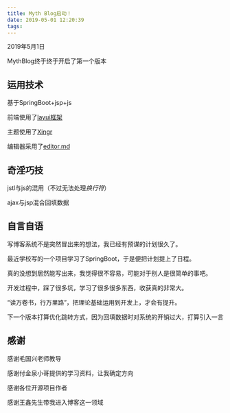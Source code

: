 ```yaml
---
title: Myth Blog启动！
date: 2019-05-01 12:20:39
tags:
---
```

2019年5月1日

MythBlog终于终于开启了第一个版本

## 运用技术

基于SpringBoot+jsp+js

前端使用了[layui框架](https://www.layui.com/ "layui框架")

主题使用了[Xingr](http://www.xde.io/ "Xingr")

编辑器采用了[editor.md](http://pandao.github.io/editor.md/examples/index.html "editor.md")

## 奇淫巧技

jstl与js的混用（不过无法处理*换行符*）

ajax与jsp混合回填数据

## 自言自语

写博客系统不是突然冒出来的想法，我已经有预谋的计划很久了。

最近学校写的一个项目学习了SpringBoot，于是便把计划提上了日程。

真的没想到居然能写出来，我觉得很不容易，可能对于别人是很简单的事吧。

开发过程中，踩了很多坑，学习了很多很多东西，收获真的非常大。

“读万卷书，行万里路”，把理论基础运用到开发上，才会有提升。

下一个版本打算优化跳转方式，因为回填数据时对系统的开销过大，打算引入一言

## 感谢

感谢毛国兴老师教导

感谢付金泉小哥提供的学习资料，让我确定方向

感谢各位开源项目作者

感谢王鑫先生带我进入博客这一领域